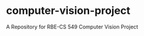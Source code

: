 computer-vision-project
=======================

A Repository for RBE-CS 549 Computer Vision Project
